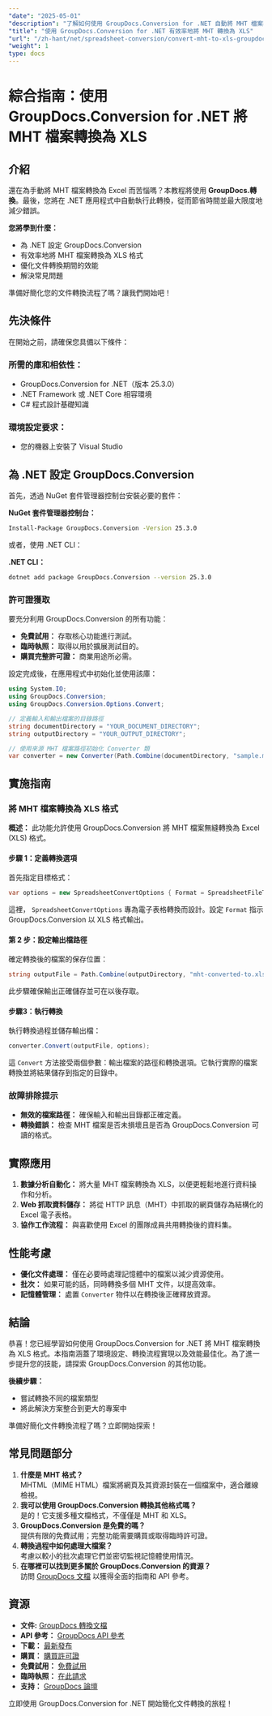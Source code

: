 ```yaml
---
"date": "2025-05-01"
"description": "了解如何使用 GroupDocs.Conversion for .NET 自動將 MHT 檔案轉換為 Excel 電子表格，從而簡化您的工作流程並節省時間。"
"title": "使用 GroupDocs.Conversion for .NET 有效率地將 MHT 轉換為 XLS"
"url": "/zh-hant/net/spreadsheet-conversion/convert-mht-to-xls-groupdocs-conversion-dotnet/"
"weight": 1
type: docs
---
```

# 綜合指南：使用 GroupDocs.Conversion for .NET 將 MHT 檔案轉換為 XLS

## 介紹

還在為手動將 MHT 檔案轉換為 Excel 而苦惱嗎？本教程將使用 **GroupDocs.轉換**。最後，您將在 .NET 應用程式中自動執行此轉換，從而節省時間並最大限度地減少錯誤。

**您將學到什麼：**
- 為 .NET 設定 GroupDocs.Conversion
- 有效率地將 MHT 檔案轉換為 XLS 格式
- 優化文件轉換期間的效能
- 解決常見問題

準備好簡化您的文件轉換流程了嗎？讓我們開始吧！

## 先決條件

在開始之前，請確保您具備以下條件：

### 所需的庫和相依性：
- GroupDocs.Conversion for .NET（版本 25.3.0）
- .NET Framework 或 .NET Core 相容環境
- C# 程式設計基礎知識

### 環境設定要求：
- 您的機器上安裝了 Visual Studio

## 為 .NET 設定 GroupDocs.Conversion

首先，透過 NuGet 套件管理器控制台安裝必要的套件：

**NuGet 套件管理器控制台：**
```bash
Install-Package GroupDocs.Conversion -Version 25.3.0
```

或者，使用 .NET CLI：

**.NET CLI：**
```bash
dotnet add package GroupDocs.Conversion --version 25.3.0
```

### 許可證獲取

要充分利用 GroupDocs.Conversion 的所有功能：
- **免費試用：** 存取核心功能進行測試。
- **臨時執照：** 取得以用於擴展測試目的。
- **購買完整許可證：** 商業用途所必需。

設定完成後，在應用程式中初始化並使用該庫：

```csharp
using System.IO;
using GroupDocs.Conversion;
using GroupDocs.Conversion.Options.Convert;

// 定義輸入和輸出檔案的目錄路徑
string documentDirectory = "YOUR_DOCUMENT_DIRECTORY";
string outputDirectory = "YOUR_OUTPUT_DIRECTORY";

// 使用來源 MHT 檔案路徑初始化 Converter 類
var converter = new Converter(Path.Combine(documentDirectory, "sample.mht"));
```

## 實施指南

### 將 MHT 檔案轉換為 XLS 格式

**概述：**
此功能允許使用 GroupDocs.Conversion 將 MHT 檔案無縫轉換為 Excel (XLS) 格式。

#### 步驟 1：定義轉換選項
首先指定目標格式：

```csharp
var options = new SpreadsheetConvertOptions { Format = SpreadsheetFileType.Xls };
```

這裡， `SpreadsheetConvertOptions` 專為電子表格轉換而設計。設定 `Format` 指示 GroupDocs.Conversion 以 XLS 格式輸出。

#### 第 2 步：設定輸出檔路徑
確定轉換後的檔案的保存位置：

```csharp
string outputFile = Path.Combine(outputDirectory, "mht-converted-to.xls");
```

此步驟確保輸出正確儲存並可在以後存取。

#### 步驟3：執行轉換
執行轉換過程並儲存輸出檔：

```csharp
converter.Convert(outputFile, options);
```
這 `Convert` 方法接受兩個參數：輸出檔案的路徑和轉換選項。它執行實際的檔案轉換並將結果儲存到指定的目錄中。

### 故障排除提示
- **無效的檔案路徑：** 確保輸入和輸出目錄都正確定義。
- **轉換錯誤：** 檢查 MHT 檔案是否未損壞且是否為 GroupDocs.Conversion 可讀的格式。

## 實際應用
1. **數據分析自動化：** 將大量 MHT 檔案轉換為 XLS，以便更輕鬆地進行資料操作和分析。
2. **Web 抓取資料儲存：** 將從 HTTP 訊息（MHT）中抓取的網頁儲存為結構化的 Excel 電子表格。
3. **協作工作流程：** 與喜歡使用 Excel 的團隊成員共用轉換後的資料集。

## 性能考慮
- **優化文件處理：** 僅在必要時處理記憶體中的檔案以減少資源使用。
- **批次：** 如果可能的話，同時轉換多個 MHT 文件，以提高效率。
- **記憶體管理：** 處置 `Converter` 物件以在轉換後正確釋放資源。

## 結論

恭喜！您已經學習如何使用 GroupDocs.Conversion for .NET 將 MHT 檔案轉換為 XLS 格式。本指南涵蓋了環境設定、轉換流程實現以及效能最佳化。為了進一步提升您的技能，請探索 GroupDocs.Conversion 的其他功能。

**後續步驟：**
- 嘗試轉換不同的檔案類型
- 將此解決方案整合到更大的專案中

準備好簡化文件轉換流程了嗎？立即開始探索！

## 常見問題部分

1. **什麼是 MHT 格式？**  
   MHTML（MIME HTML）檔案將網頁及其資源封裝在一個檔案中，適合離線檢視。
2. **我可以使用 GroupDocs.Conversion 轉換其他格式嗎？**  
   是的！它支援多種文檔格式，不僅僅是 MHT 和 XLS。
3. **GroupDocs.Conversion 是免費的嗎？**  
   提供有限的免費試用；完整功能需要購買或取得臨時許可證。
4. **轉換過程中如何處理大檔案？**  
   考慮以較小的批次處理它們並密切監視記憶體使用情況。
5. **在哪裡可以找到更多關於 GroupDocs.Conversion 的資源？**  
   訪問 [GroupDocs 文檔](https://docs.groupdocs.com/conversion/net/) 以獲得全面的指南和 API 參考。

## 資源
- **文件:** [GroupDocs 轉換文檔](https://docs.groupdocs.com/conversion/net/)
- **API 參考：** [GroupDocs API 參考](https://reference.groupdocs.com/conversion/net/)
- **下載：** [最新發布](https://releases.groupdocs.com/conversion/net/)
- **購買：** [購買許可證](https://purchase.groupdocs.com/buy)
- **免費試用：** [免費試用](https://releases.groupdocs.com/conversion/net/)
- **臨時執照：** [在此請求](https://purchase.groupdocs.com/temporary-license/)
- **支持：** [GroupDocs 論壇](https://forum.groupdocs.com/c/conversion/10)

立即使用 GroupDocs.Conversion for .NET 開始簡化文件轉換的旅程！